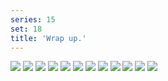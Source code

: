```yaml
---
series: 15
set: 18
title: 'Wrap up.'
---
```


![](../../../../assets/ribald-youth/part-18/pg204.jpg)
![](../../../../assets/ribald-youth/part-18/pg205.jpg)
![](../../../../assets/ribald-youth/part-18/pg206.jpg)
![](../../../../assets/ribald-youth/part-18/pg207.jpg)
![](../../../../assets/ribald-youth/part-18/pg208.jpg)
![](../../../../assets/ribald-youth/part-18/pg209.jpg)
![](../../../../assets/ribald-youth/part-18/pg210.jpg)
![](../../../../assets/ribald-youth/part-18/pg211.jpg)
![](../../../../assets/ribald-youth/part-18/pg212.jpg)
![](../../../../assets/ribald-youth/part-18/pg213.jpg)
![](../../../../assets/ribald-youth/part-18/pg214.jpg)
![](../../../../assets/ribald-youth/part-18/pg215.jpg)